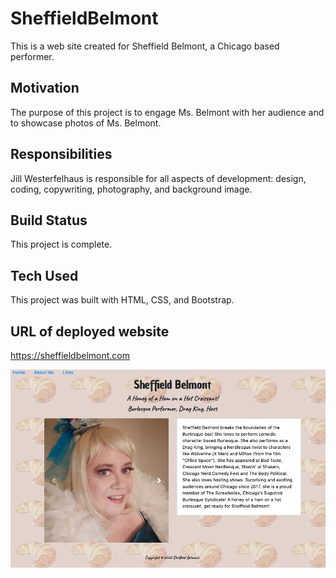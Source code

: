 # SheffieldBelmont

This is a web site created for Sheffield Belmont, a Chicago based performer.

## Motivation
The purpose of this project is to engage Ms. Belmont with her audience and to showcase photos of Ms. Belmont.

## Responsibilities
Jill Westerfelhaus is responsible for all aspects of development:  design, coding, copywriting, photography, and background image. 

## Build Status
This project is complete.

## Tech Used
This project was built with HTML, CSS, and Bootstrap.

## URL of deployed website

https://sheffieldbelmont.com

![aboutme page sheffieldbelmont](images/aboutme.png)


 
